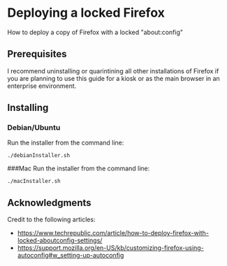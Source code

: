 # Deploying a locked Firefox

How to deploy a copy of Firefox with a locked "about:config"

## Prerequisites

I recommend uninstalling or quarintining all other installations of Firefox if you are planning to use this guide for a kiosk or as the main browser in an enterprise environment. 

## Installing
### Debian/Ubuntu
Run the installer from the command line:
```
./debianInstaller.sh
```

###Mac
Run the installer from the command line:
```
./macInstaller.sh
```


## Acknowledgments
Credit to the following articles:
* https://www.techrepublic.com/article/how-to-deploy-firefox-with-locked-aboutconfig-settings/
* https://support.mozilla.org/en-US/kb/customizing-firefox-using-autoconfig#w_setting-up-autoconfig
